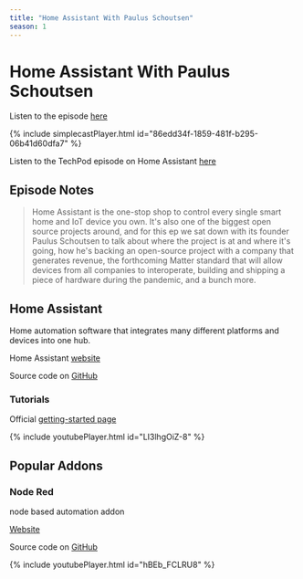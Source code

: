 ```yaml
---
title: "Home Assistant With Paulus Schoutsen"
season: 1
---
```

# Home Assistant With Paulus Schoutsen

Listen to the episode [here](https://fosspod.content.town/episodes/home-assistant-with-paulus-schoutsen)

{% include simplecastPlayer.html id="86edd34f-1859-481f-b295-06b41d60dfa7" %}

Listen to the TechPod episode on Home Assistant [here](https://techpod.content.town/episodes/59-how-you-know-youre-living-in-the-future-s8PvcUbe)

## Episode Notes

> Home Assistant is the one-stop shop to control every single smart home and IoT device you own. It's also one of the biggest open source projects around, and for this ep we sat down with its founder Paulus Schoutsen to talk about where the project is at and where it's going, how he's backing an open-source project with a company that generates revenue, the forthcoming Matter standard that will allow devices from all companies to interoperate, building and shipping a piece of hardware during the pandemic, and a bunch more.


## Home Assistant

Home automation software that integrates many different platforms and devices into one hub.

Home Assistant [website](https://www.home-assistant.io/)

Source code on [GitHub](https://github.com/home-assistant)

### Tutorials

Official [getting-started page](https://www.home-assistant.io/getting-started/)

{% include youtubePlayer.html id="LI3lhgOiZ-8" %}

## Popular Addons

### Node Red

node based automation addon

[Website](https://nodered.org/)

Source code on [GitHub](https://github.com/node-red)

{% include youtubePlayer.html id="hBEb_FCLRU8" %}